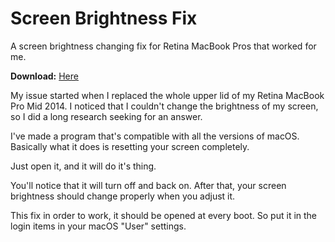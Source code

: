 # Screen Brightness Fix
A screen brightness changing fix for Retina MacBook Pros that worked for me.

**Download:** [Here](https://github.com/mihaicerchez/MacBook-Brightness-Fix/releases/tag/v1.2)

My issue started when I replaced the whole upper lid of my Retina MacBook Pro Mid 2014.
I noticed that I couldn't change the brightness of my screen, so I did a long research seeking for an answer.

I've made a program that's compatible with all the versions of macOS.
Basically what it does is resetting your screen completely.

Just open it, and it will do it's thing.

You'll notice that it will turn off and back on.
After that, your screen brightness should change properly when you adjust it.

This fix in order to work, it should be opened at every boot. So put it in the login items in your macOS "User" settings.

